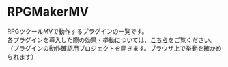 # RPGMakerMV
RPGツクールMVで動作するプラグインの一覧です。<br>
各プラグインを導入した際の効果・挙動については、<a href="https://minawa-3647.github.io/SampleProjectMV/">こちら</a>をご覧ください。<br>
（プラグインの動作確認用プロジェクトを開きます。ブラウザ上で挙動を確かめられます）<br>
